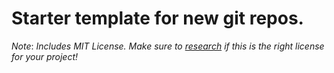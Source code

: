 # Starter template for new git repos.

*Note*: _Includes MIT License. Make sure to [research](http://choosealicense.com/) if this is the right license for your project!_
